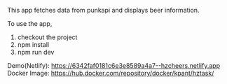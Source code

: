 This app fetches data from punkapi and displays beer information.

To use the app,

1. checkout the project
2. npm install
3. npm run dev

Demo(Netlify): https://6342faf0181c6e3e8589a4a7--hzcheers.netlify.app
Docker Image: https://hub.docker.com/repository/docker/kpant/hztask/
